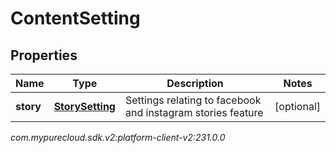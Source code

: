 # ContentSetting


## Properties

| Name | Type | Description | Notes |
| ------------ | ------------- | ------------- | ------------- |
| **story** | [**StorySetting**](StorySetting) | Settings relating to facebook and instagram stories feature |  [optional] |




_com.mypurecloud.sdk.v2:platform-client-v2:231.0.0_
